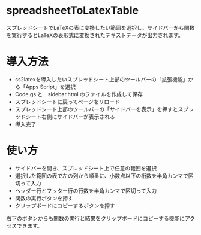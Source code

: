 # spreadsheetToLatexTable
スプレッドシートでLaTeXの表に変換したい範囲を選択し、サイドバーから関数を実行するとLaTeXの表形式に変換されたテキストデータが出力されます。

# 導入方法
- ss2latexを導入したいスプレッドシート上部のツールバーの「拡張機能」から「Apps Script」を選択
- Code.gs と　sidebar.html のファイルを作成して保存
- スプレッドシートに戻ってページをリロード
- スプレッドシート上部のツールバーの「サイドバーを表示」を押すとスプレッドシート右側にサイドバーが表示される
- 導入完了

# 使い方
- サイドバーを開き、スプレッドシート上で任意の範囲を選択
- 選択した範囲の表で左の列から順番に、小数点以下の桁数を半角カンマで区切って入力
- ヘッダー行とフッター行の行数を半角カンマで区切って入力
- 関数の実行ボタンを押す
- クリップボードにコピーするボタンを押す

右下のボタンからも関数の実行と結果をクリップボードにコピーする機能にアクセスできます。
